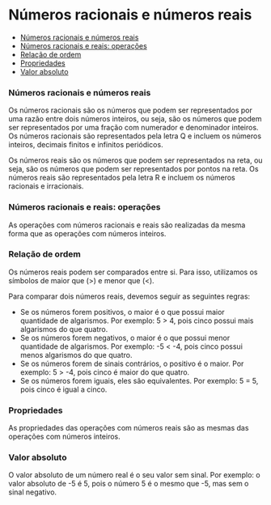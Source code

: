 # Números racionais e números reais

- [Números racionais e números reais](#numeros-racionais-e-numeros-reais)
- [Números racionais e reais: operações](#numeros-racionais-e-reais-operacoes)
- [Relação de ordem](#relacao-de-ordem)
- [Propriedades](#propriedades)
- [Valor absoluto](#valor-absoluto)

<a name="numeros-racionais-e-numeros-reais"></a>
### Números racionais e números reais

Os números racionais são os números que podem ser representados por uma razão entre dois números inteiros, ou seja, são os números que podem ser representados por uma fração com numerador e denominador inteiros. Os números racionais são representados pela letra Q e incluem os números inteiros, decimais finitos e infinitos periódicos.

Os números reais são os números que podem ser representados na reta, ou seja, são os números que podem ser representados por pontos na reta. Os números reais são representados pela letra R e incluem os números racionais e irracionais.

<a name="numeros-racionais-e-reais-operacoes"></a>
### Números racionais e reais: operações

As operações com números racionais e reais são realizadas da mesma forma que as operações com números inteiros. 

<a name="relacao-de-ordem"></a>
### Relação de ordem

Os números reais podem ser comparados entre si. Para isso, utilizamos os símbolos de maior que (>) e menor que (<). 

Para comparar dois números reais, devemos seguir as seguintes regras:

- Se os números forem positivos, o maior é o que possui maior quantidade de algarismos. Por exemplo: 5 > 4, pois cinco possui mais algarismos do que quatro.
- Se os números forem negativos, o maior é o que possui menor quantidade de algarismos. Por exemplo: -5 < -4, pois cinco possui menos algarismos do que quatro.
- Se os números forem de sinais contrários, o positivo é o maior. Por exemplo: 5 > -4, pois cinco é maior do que quatro.
- Se os números forem iguais, eles são equivalentes. Por exemplo: 5 = 5, pois cinco é igual a cinco.

<a name="propriedades"></a>
### Propriedades

As propriedades das operações com números reais são as mesmas das operações com números inteiros. 

<a name="valor-absoluto"></a>
### Valor absoluto

O valor absoluto de um número real é o seu valor sem sinal. 
Por exemplo: o valor absoluto de -5 é 5, pois o número 5 é o mesmo que -5, mas sem o sinal negativo.
